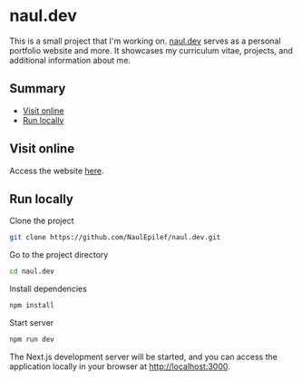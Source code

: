 # naul.dev

This is a small project that I'm working on. [naul.dev](https://naul.dev) serves as a personal portfolio website and more. It showcases my curriculum vitae, projects, and additional information about me.

## Summary

- [Visit online](#visit-online)
- [Run locally](#run-locally)

## Visit online

Access the website [here](https://naul.dev).

## Run locally

Clone the project

```bash
git clone https://github.com/NaulEpilef/naul.dev.git
```

Go to the project directory

```bash
cd naul.dev
```

Install dependencies

```bash
npm install
```

Start server

```bash
npm run dev
```

The Next.js development server will be started, and you can access the application locally in your browser at [http://localhost:3000](http://localhost:3000).
